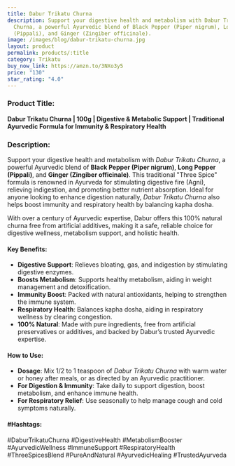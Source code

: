 ```yaml
---
title: Dabur Trikatu Churna
description: Support your digestive health and metabolism with Dabur Trikatu
  Churna, a powerful Ayurvedic blend of Black Pepper (Piper nigrum), Long Pepper
  (Pippali), and Ginger (Zingiber officinale).
image: /images/blog/dabur-trikatu-churna.jpg
layout: product
permalink: products/:title
category: Trikatu
buy_now_link: https://amzn.to/3NXo3y5
price: "130"
star_rating: "4.0"
---
```

### Product Title:
**Dabur Trikatu Churna | 100g | Digestive & Metabolic Support | Traditional Ayurvedic Formula for Immunity & Respiratory Health**

### Description:
Support your digestive health and metabolism with *Dabur Trikatu Churna*, a powerful Ayurvedic blend of **Black Pepper (Piper nigrum)**, **Long Pepper (Pippali)**, and **Ginger (Zingiber officinale)**. This traditional "Three Spice" formula is renowned in Ayurveda for stimulating digestive fire (Agni), relieving indigestion, and promoting better nutrient absorption. Ideal for anyone looking to enhance digestion naturally, *Dabur Trikatu Churna* also helps boost immunity and respiratory health by balancing kapha dosha.

With over a century of Ayurvedic expertise, Dabur offers this 100% natural churna free from artificial additives, making it a safe, reliable choice for digestive wellness, metabolism support, and holistic health.

#### Key Benefits:
- **Digestive Support**: Relieves bloating, gas, and indigestion by stimulating digestive enzymes.
- **Boosts Metabolism**: Supports healthy metabolism, aiding in weight management and detoxification.
- **Immunity Boost**: Packed with natural antioxidants, helping to strengthen the immune system.
- **Respiratory Health**: Balances kapha dosha, aiding in respiratory wellness by clearing congestion.
- **100% Natural**: Made with pure ingredients, free from artificial preservatives or additives, and backed by Dabur’s trusted Ayurvedic expertise.

#### How to Use:
- **Dosage**: Mix 1/2 to 1 teaspoon of *Dabur Trikatu Churna* with warm water or honey after meals, or as directed by an Ayurvedic practitioner.
- **For Digestion & Immunity**: Take daily to support digestion, boost metabolism, and enhance immune health.
- **For Respiratory Relief**: Use seasonally to help manage cough and cold symptoms naturally.

#### #Hashtags:
#DaburTrikatuChurna #DigestiveHealth #MetabolismBooster #AyurvedicWellness #ImmuneSupport #RespiratoryHealth #ThreeSpicesBlend #PureAndNatural #AyurvedicHealing #TrustedAyurveda

